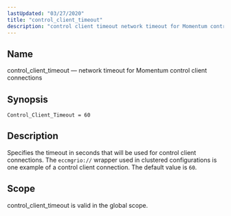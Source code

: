 ```yaml
---
lastUpdated: "03/27/2020"
title: "control_client_timeout"
description: "control client timeout network timeout for Momentum control client connections Control Client Timeout 60 Specifies the timeout in seconds that will be used for control client connections The eccmgrio wrapper used in clustered configurations is one example of a control client connection The default value is 60 control client timeout..."
---
```


<a name="conf.ref.control_client_timeout"></a> 
## Name

control_client_timeout — network timeout for Momentum control client connections

## Synopsis

`Control_Client_Timeout = 60`

<a name="idp23981248"></a> 
## Description

Specifies the timeout in seconds that will be used for control client connections. The `eccmgrio://` wrapper used in clustered configurations is one example of a control client connection. The default value is `60`.

<a name="idp23984128"></a> 
## Scope

control_client_timeout is valid in the global scope.